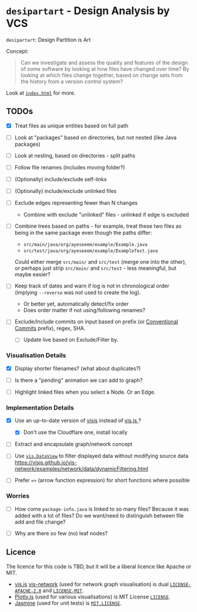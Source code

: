 `desipartart` - Design Analysis by VCS
======================================

`desipartart`: Design Partition is Art

Concept:

> Can we investigate and assess the quality and features of the design of
> some software by looking at how files have changed over time?
> By looking at which files change together, based on change sets from the
> history from a version control system?

Look at [`index.html`](site/index.html) for more.

TODOs
-----

- [x] Treat files as unique entities based on full path
- [ ] Look at "packages" based on directories, but not nested
  (like Java packages)
- [ ] Look at nesting, based on directories - split paths
- [ ] Follow file renames (includes moving folder?)
- [ ] (Optionally) include/exclude self-links
- [ ] (Optionally) include/exclude unlinked files
- [ ] Exclude edges representing fewer than N changes
  - Combine with exclude "unlinked" files - unlinked if edge is excluded
- [ ] Combine trees based on paths - for example, treat these two files as
  being in the same package even though the paths differ:

  - `src/main/java/org/ayeseeem/example/Example.java`
  - `src/test/java/org/ayeseeem/example/ExampleTest.java`

  Could either merge `src/main/` and `src/test` (merge one into the other),
  or perhaps just strip `src/main/` and `src/test` - less meaningful, but
  maybe easier?

- [ ] Keep track of dates and warn if log is not in chronological order
  (implying `--reverse` was not used to create the log).
  - Or better yet, automatically detect/fix order
  - Does order matter if not using/following renames?
- [ ] Exclude/Include commits on input based on prefix
  (or [Conventional Commits](https://www.conventionalcommits.org/) prefix),
  regex, SHA.
  - [ ] Update live based on Exclude/Filter by.


### Visualisation Details ###

- [x] Display shorter filenames? (what about duplicates?)
- [ ] Is there a "pending" animation we can add to graph?
- [ ] Highlight linked files when you select a Node. Or an Edge.


### Implementation Details ###

- [x] Use an up-to-date version of [visjs](https://github.com/visjs) instead of
  [vis.js ](https://visjs.org/)?
  - [x] Don't use the Cloudflare one, install locally
- [ ] Extract and encapsulate graph/network concept
- [ ] Use [`vis.DataView`](https://visjs.github.io/vis-data/data/dataview.html)
  to filter displayed data without modifying source data
  <https://visjs.github.io/vis-network/examples/network/data/dynamicFiltering.html>
- [ ] Prefer `=>` (arrow function expression) for short functions where possible


### Worries ###

- [ ] How come `package-info.java` is linked to so many files? Because it was
  added with a lot of files? Do we want/need to distinguish between file add
  and file change?
- [ ] Why are there so few (no) leaf nodes?


Licence
-------

The licence for this code is TBD, but it will be a liberal licence like
Apache or MIT.

- [vis.js](https://github.com/visjs)
  [vis-network](https://github.com/visjs/vis-network) (used for network graph
  visualisation) is dual
  [`LICENSE-APACHE-2.0`](https://github.com/visjs/vis-network/blob/master/LICENSE-APACHE-2.0) and
  [`LICENSE-MIT`](https://github.com/visjs/vis-network/blob/master/LICENSE-MIT).
- [Plotly.js](https://plot.ly/javascript/) (used for various visualisations) is
  MIT License
  [`LICENSE`](https://github.com/plotly/plotly.js/blob/master/LICENSE).
- [Jasmine](https://jasmine.github.io/) (used for unit tests) is
  [`MIT.LICENSE`](site/test/lib/jasmine-3.5.0/MIT.LICENSE).
